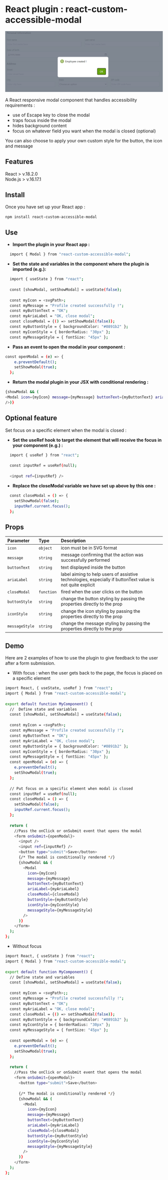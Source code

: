# React plugin : react-custom-accessible-modal

<img src="./modal-screenshot.PNG"/>

A React responsive modal component that handles accessibility requirements :

- use of Escape key to close the modal
- traps focus inside the modal
- hides background content
- focus on whatever field you want when the modal is closed (optional)

You can also choose to apply your own custom style for the button, the icon and message

## Features

React > v.18.2.0  
Node.js > v.16.17.1

## Install

Once you have set up your React app :

`npm install react-custom-accessible-modal`

## Use

- **Import the plugin in your React app :**

```bash
  import { Modal } from "react-custom-accessible-modal";
```

- **Set the state and variables in the component where the plugin is imported (e.g.):**

```bash
  import { useState } from "react";

  const [showModal, setShowModal] = useState(false);

  const myIcon = <svgPath>;
  const myMessage = "Profile created successfully !";
  const myButtonText = "OK";
  const myAriaLabel = "OK, close modal";
  const closeModal = {() => setShowModal(false)};
  const myButtonStyle = { backgroundColor: "#0891b2" };
  const myIconStyle = { borderRadius: "30px" };
  const myMessageStyle = { fontSize: "45px" };
```

- **Pass an event to open the modal in your component :**

```bash
const openModal = (e) => {
    e.preventDefault();
    setShowModal(true);
  };
```

- **Return the modal plugin in your JSX with conditional rendering :**

```bash
{showModal && (
<Modal icon={myIcon} message={myMessage} buttonText={myButtonText} ariaLabel={myAriaLabel} closeModal={closeModal} buttonStyle={myButtonStyle} iconStyle={myIconStyle} messageStyle={myMessageStyle}
/>)}
```

## Optional feature

Set focus on a specific element when the modal is closed :

- **Set the useRef hook to target the element that will receive the focus in your component (e.g.) :**

```bash
  import { useRef } from "react";

  const inputRef = useRef(null);

  <input ref={inputRef} />
```

- **Replace the closeModal variable we have set up above by this one :**

```bash
  const closeModal = () => {
    setShowModal(false);
    inputRef.current.focus();
  };
```

## Props

| Parameter      | Type       | Description                                                                                                |
| :------------- | :--------- | :--------------------------------------------------------------------------------------------------------- |
| `icon`         | `object`   | icon must be in SVG format                                                                                 |
| `message`      | `string`   | message confirming that the action was successfully performed                                              |
| `buttonText`   | `string`   | text displayed inside the button                                                                           |
| `ariaLabel`    | `string`   | label aiming to help users of assistive technologies, especially if buttonText value is not quite explicit |
| `closeModal`   | `function` | fired when the user clicks on the button                                                                   |
| `buttonStyle`  | `string`   | change the button styling by passing the properties directly to the prop                                   |
| `iconStyle`    | `string`   | change the icon styling by passing the properties directly to the prop                                     |
| `messageStyle` | `string`   | change the message styling by passing the properties directly to the prop                                  |

## Demo

Here are 2 examples of how to use the plugin to give feedback to the user after a form submission.

- With focus : when the user gets back to the page, the focus is placed on a specific element

```bash
import React, { useState, useRef } from "react";
import { Modal } from "react-custom-accessible-modal";

export default function MyComponent() {
  //  Define state and variables
  const [showModal, setShowModal] = useState(false);

  const myIcon = <svgPath>;
  const myMessage = "Profile created successfully !";
  const myButtonText = "OK";
  const myAriaLabel = "OK, close modal";
  const myButtonStyle = { backgroundColor: "#0891b2" };
  const myIconStyle = { borderRadius: "30px" };
  const myMessageStyle = { fontSize: "45px" };
  const openModal = (e) => {
    e.preventDefault();
    setShowModal(true);
  };

  // Put focus on a specific element when modal is closed
  const inputRef = useRef(null);
  const closeModal = () => {
    setShowModal(false);
    inputRef.current.focus();
  };

  return (
    //Pass the onClick or onSubmit event that opens the modal
    <form onSubmit={openModal}>
      <input />
      <input ref={inputRef} />
      <button type="submit">Save</button>
      {/* The modal is conditionally rendered */}
      {showModal && (
        <Modal
          icon={myIcon}
          message={myMessage}
          buttonText={myButtonText}
          ariaLabel={myAriaLabel}
          closeModal={closeModal}
          buttonStyle={myButtonStyle}
          iconStyle={myIconStyle}
          messageStyle={myMessageStyle}
        />
      )}
    </form>
  );
};
```

- Without focus

```bash
import React, { useState } from "react";
import { Modal } from "react-custom-accessible-modal";

export default function MyComponent() {
  // Define state and variables
  const [showModal, setShowModal] = useState(false);

  const myIcon = <svgPath>;;
  const myMessage = "Profile created successfully !";
  const myButtonText = "OK";
  const myAriaLabel = "OK, close modal";
  const closeModal = {() => setShowModal(false)};
  const myButtonStyle = { backgroundColor: "#0891b2" };
  const myIconStyle = { borderRadius: "30px" };
  const myMessageStyle = { fontSize: "45px" };

  const openModal = (e) => {
    e.preventDefault();
    setShowModal(true);
  };

  return (
    //Pass the onClick or onSubmit event that opens the modal
    <form onSubmit={openModal}>
      <button type="submit">Save</button>

      {/* The modal is conditionally rendered */}
      {showModal && (
        <Modal
          icon={myIcon}
          message={myMessage}
          buttonText={myButtonText}
          ariaLabel={myAriaLabel}
          closeModal={closeModal}
          buttonStyle={myButtonStyle}
          iconStyle={myIconStyle}
          messageStyle={myMessageStyle}
        />
      )}
    </form>
  );
};
```

